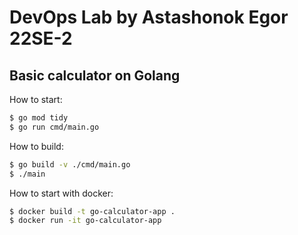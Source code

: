 # DevOps Lab by Astashonok Egor 22SE-2
## Basic calculator on Golang

How to start:
```zsh
$ go mod tidy
$ go run cmd/main.go
```
How to build:
```zsh
$ go build -v ./cmd/main.go
$ ./main
```

How to start with docker:
```zsh
$ docker build -t go-calculator-app .
$ docker run -it go-calculator-app
```

